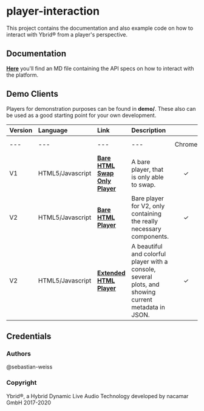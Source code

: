 # player-interaction

This project contains the documentation and also example code on how to interact with Ybrid® from a player's perspective.

## Documentation

[**Here**](doc/interaction.md) you'll find an MD file containing the API specs on how to interact with the platform.

## Demo Clients

Players for demonstration purposes can be found in **demo/**. These also can be used as a good starting point for your own development.

| Version | Language | Link | Description |  |  |  |  |  |  |
| :--- | :--- | :--- | :--- | :---: | :---: | :---: | :---: | :---: | :---: |
| --- | --- | --- | --- | Chrome | Edge | Firefox | Internet Explorer | Opera | Safari |
| V1 | HTML5/Javascript | [**Bare HTML Swap Only Player**](https://github.com/ybrid/player-interaction/tree/94f90dfc4761a032755fd96736c75010881f66e8/demo/html5/v1/bare-swap-only/README.md) | A bare player,  that is only able to swap. | ✓ | \(✓\) | ✓ | - | - | - |
| V2 | HTML5/Javascript | [**Bare HTML Player**](https://github.com/ybrid/player-interaction/tree/94f90dfc4761a032755fd96736c75010881f66e8/demo/html5/v2/bare/README.md) | Bare player for V2, only containing the really necessary components. | ✓ | \(✓\) | ✓ | - | - | - |
| V2 | HTML5/Javascript | [**Extended HTML Player**](https://github.com/ybrid/player-interaction/tree/94f90dfc4761a032755fd96736c75010881f66e8/demo/html5/v2/extended/README.md) | A beautiful and colorful player with a console, several plots, and showing current metadata in JSON. | ✓ | \(✓\) | ✓ | - | - | - |

## Credentials

### Authors

@sebastian-weiss

### Copyright

Ybrid®, a Hybrid Dynamic Live Audio Technology developed by nacamar GmbH 2017-2020

